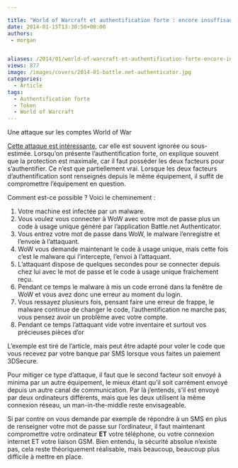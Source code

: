```yaml
---

title: "World of Warcraft et authentification forte : encore insuffisant pour décourager les pirates"
date: 2014-01-15T13:30:50+00:00
authors:
 - morgan


aliases: /2014/01/world-of-warcraft-et-authentification-forte-encore-insuffisant-pour-decourager-les-pirates/
views: 877
image: /images/covers/2014-01-battle.net-authenticator.jpg
categories:
  - Article
tags:
  - Authentification forte
  - Token
  - World of Warcraft
---
```

Une attaque sur les comptes World of War

[Cette attaque est intéressante](http://bit.ly/1gF9OHt), car elle est souvent ignorée ou sous-estimée. Lorsqu’on présente l’authentification forte, on explique souvent que la protection est maximale, car il faut posséder les deux facteurs pour s’authentifier. Ce n’est que partiellement vrai. Lorsque les deux facteurs d’authentification sont renseignés depuis le même équipement, il suffit de compromettre l’équipement en question.

Comment est-ce possible ? Voici le cheminement :

  1. Votre machine est infectée par un malware.
  2. Vous voulez vous connecter à WoW avec votre mot de passe plus un code à usage unique généré par l’application Battle.net Authenticator.
  3. Vous entrez votre mot de passe dans WoW, le malware l’enregistre et l’envoie à l’attaquant.
  4. WoW vous demande maintenant le code à usage unique, mais cette fois c’est le malware qui l’intercepte, l’envoi à l’attaquant.
  5. L’attaquant dispose de quelques secondes pour se connecter depuis chez lui avec le mot de passe et le code à usage unique fraichement reçu.
  6. Pendant ce temps le malware à mis un code erroné dans la fenêtre de WoW et vous avez donc une erreur au moment du login.
  7. Vous ressayez plusieurs fois, pensant faire une erreur de frappe, le malware continue de changer le code, l’authentification ne marche pas, vous pensez avoir un problème avec votre compte.
  8. Pendant ce temps l’attaquant vide votre inventaire et surtout vos précieuses pièces d’or

L’exemple est tiré de l’article, mais peut être adapté pour voler le code que vous recevez par votre banque par SMS lorsque vous faites un paiement 3DSecure.

Pour mitiger ce type d’attaque, il faut que le second facteur soit envoyé à minima par un autre équipement, le mieux étant qu’il soit carrément envoyé depuis un autre canal de communication. Par là j’entends, s’il est envoyé par deux ordinateurs différents, mais que les deux utilisent la même connexion réseau, un man-in-the-middle reste envisageable.

Si par contre on vous demande par exemple de répondre à un SMS en plus de renseigner votre mot de passe sur l’ordinateur, il faut maintenant compromettre votre ordinateur **ET** votre téléphone, ou votre connexion internet ET votre liaison GSM. Bien entendu, la sécurité absolue n’existe pas, cela reste théoriquement réalisable, mais beaucoup, beaucoup plus difficile à mettre en place.
